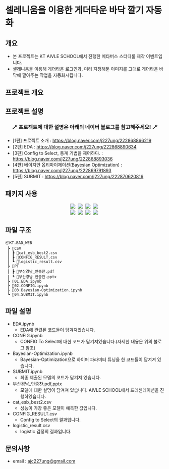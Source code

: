 # 셀레니움을 이용한 게더타운 바닥 깔기 자동화

## 개요
* 본 프로젝트는 KT AIVLE SCHOOL에서 진행한 메타버스 스터디룸 제작 이벤트입니다.
* 셀레니움을 이용해 게더타운 로그인과, 미리 지정해둔 이미지를 그대로 게더타운 바닥에 깔아주는 작업을 자동화시킵니다.

## 프로젝트 개요


## 프로젝트 설명
<h3 align="center">🪄 프로젝트에 대한 설명은 아래의 네이버 블로그를 참고해주세요! 🪄</h3>

- [1편] 프로젝트 소개 : https://blog.naver.com/j227ung/222868866219
- [2편] EDA : https://blog.naver.com/j227ung/222868890634
- [3편] Config to Select, 통계 기법을 제어하다. : https://blog.naver.com/j227ung/222868893036
- [4편] 베이지안 옵티마이제이션(Bayesian Optimization) : https://blog.naver.com/j227ung/222869791893
- [5편] SUBMIT : https://blog.naver.com/j227ung/222870620816


## 패키지 사용

<p align="center">
  <img src="https://img.shields.io/badge/pandas-150458?style=flat-square&logo=pandas&logoColor=white"/></a>&nbsp
  <img src="https://img.shields.io/badge/NumPy-013243?style=flat-square&logo=NumPy&logoColor=white"/></a>&nbsp
  <img src="https://img.shields.io/badge/SciPy-8CAAE6?style=flat-square&logo=SciPy&logoColor=white"/></a>&nbsp
  <img src="https://img.shields.io/badge/scikit-learn-F7931E?style=flat-square&logo=scikit-learn&logoColor=white"/></a>&nbsp
  <br>
    <img src="https://img.shields.io/badge/-statsmodel-green"/></a>&nbsp
    <img src="https://img.shields.io/badge/-itertools-black"/></a>&nbsp
    <img src="https://img.shields.io/badge/-catboost-yellow"/></a>&nbsp
    <img src="https://img.shields.io/badge/-byes_opt-blueviolet"/></a>&nbsp
    
</p>

## 파일 구조
```
📦KT.BAD_WEB
 ┣ 📂CSV
 ┃ ┣ 📜cat_esb_best2.csv
 ┃ ┣ 📜CONFIG_RESULT.csv
 ┃ ┗ 📜logistic_result.csv
 ┣ 📂PT
 ┃ ┣ 📜부산경남_안중찬.pdf
 ┃ ┗ 📜부산경남_안중찬.pptx
 ┣ 📜01.EDA.ipynb
 ┣ 📜02.CONFIG.ipynb
 ┣ 📜03.Bayesian-Optimization.ipynb
 ┗ 📜04.SUBMIT.ipynb
```

## 파일 설명
- EDA.ipynb
    - EDA에 관련된 코드들이 담겨져있습니다.
- CONFIG.ipynb
    - CONFIG To Select에 대한 코드가 담겨져있습니다.(자세한 내용은 위의 불로그 참조)
- Bayesian-Optimization.ipynb
    - Bayesian-Optimization으로 하이퍼 파라미터 튜닝을 한 코드들이 담겨져 있습니다.
- SUBMIT.ipynb
    - 최종 제출된 모델의 코드가 담겨져 있습니다.
- 부산경남_안중찬.pdf,pptx
    - 모델에 대한 설명이 담겨져 있습니다. AIVLE SCHOOL에서 프레젠테이션을 진행하였습니다.
- cat_esb_best2.csv
    - 성능이 가장 좋은 모델이 예측한 값입니다.
- CONFIG_RESULT.csv
    - Config to Select의 결과입니다.
- logistic_result.csv
    - logistic 검정의 결과입니다.

## 문의사항
* email : ajc227ung@gmail.com

